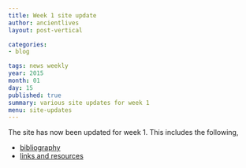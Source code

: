 ```yaml
---
title: Week 1 site update
author: ancientlives
layout: post-vertical

categories:
- blog

tags: news weekly
year: 2015
month: 01
day: 15
published: true
summary: various site updates for week 1
menu: site-updates
---
```


The site has now been updated for week 1. This includes the following,

* [bibliography](/bibliography)
* [links and resources](/links)
